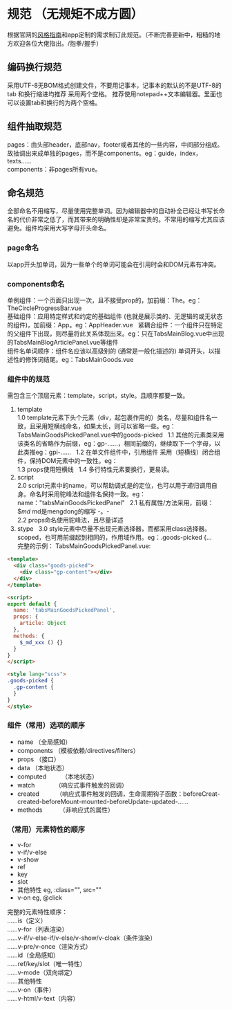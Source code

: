 # 规范 （无规矩不成方圆）
根据官网的[风格指南](https://cn.vuejs.org/v2/style-guide/)和app定制的需求制订此规范。（不断完善更新中，粗糙的地方欢迎各位大佬指出。/抱拳/握手）
## 编码换行规范
采用UTF-8无BOM格式创建文件，不要用记事本，记事本的默认的不是UTF-8的  
tab 和换行缩进均推荐 采用两个空格。
推荐使用notepad++文本编辑器。里面也可以设置tab和换行的为两个空格。
## 组件抽取规范
pages：由头部header，底部nav，footer或者其他的一些内容，中间部分组成。故抽调出来成单独的pages，而不是components。eg：guide，index，texts……  
components：非pages所有vue。
## 命名规范
全部命名不用缩写，尽量使用完整单词。因为编辑器中的自动补全已经让书写长命名的代价非常之低了，而其带来的明确性却是非常宝贵的。不常用的缩写尤其应该避免。组件均采用大写字母开头命名。
### page命名
以app开头加单词，因为一些单个的单词可能会在引用时会和DOM元素有冲突。
### components命名
单例组件：一个页面只出现一次，且不接受prop的，加前缀：The。eg：TheCircleProgressBar.vue  
基础组件：应用特定样式和约定的基础组件 (也就是展示类的、无逻辑的或无状态的组件)，加前缀：App。eg：AppHeader.vue  
紧耦合组件：一个组件只在特定的父组件下出现，则尽量将此关系体现出来。eg：只在TabsMainBlog.vue中出现的TabsMainBlogArticlePanel.vue等组件  
组件名单词顺序：组件名应该以高级别的 (通常是一般化描述的) 单词开头，以描述性的修饰词结尾。eg：TabsMainGoods.vue  
### 组件中的规范
需包含三个顶层元素：template，script，style。且顺序都要一致。  
1. template  
1.0 template元素下头个元素（div，起包裹作用的）类名，尽量和组件名一致，且采用短横线命名，如果太长，则可以省略一些。eg：TabsMainGoodsPickedPanel.vue中的goods-picked  
1.1 其他的元素类采用该类名的省略作为前缀，eg：gp-……，相同前缀的，继续取下一个字母，以此类推eg：gpi-……  
1.2 在单文件组件中，引用组件 采用（短横线）闭合组件，保持DOM元素中的一致性。eg：<the-circle-progress-bar/>  
1.3 props使用短横线  
1.4 多行特性元素要换行，更易读。  
2. script  
2.0 script元素中的name，可以帮助调式是的定位，也可以用于递归调用自身。命名时采用驼峰法和组件名保持一致。eg：name："tabsMainGoodsPickedPanel"  
2.1 私有属性/方法采用，前缀：$_md_ md是mengdong的缩写 -。-  
2.2 props命名使用驼峰法，且尽量详述  
3. stype  
3.0 style元素中尽量不出现元素选择器，而都采用class选择器。scoped，也可用前缀起到相同的，作用域作用。eg：.goods-picked {...  
完整的示例：
TabsMainGoodsPickedPanel.vue:
``` html
<template>
  <div class="goods-picked">
    <div class="gp-content"></div>
  </div>
</template>

<script>
export default {
  name: 'tabsMainGoodsPickedPanel',
  props: {
    article: Object
  },
  methods: {
    $_md_xxx () {}
  }
}
</script>

<style lang="scss">
.goods-picked {
  .gp-content {
  }
}
</style>
```
### 组件（常用）选项的顺序
* name             （全局感知）  
* components       （模板依赖/directives/filters）  
* props            （接口）  
* data             （本地状态）  
* computed         （本地状态）  
* watch            （响应式事件触发的回调）  
* created          （响应式事件触发的回调，生命周期钩子函数：beforeCreat-created-beforeMount-mounted-beforeUpdate-updated-……  
* methods          （非响应式的属性）  
### （常用）元素特性的顺序
* v-for  
* v-if/v-else  
* v-show  
* ref  
* key  
* slot  
* 其他特性 eg, :class="", src=""  
* v-on eg, @click  

完整的元素特性顺序：  
……is（定义）  
……v-for（列表渲染）  
……v-if/v-else-if/v-else/v-show/v-cloak（条件渲染）  
……v-pre/v-once（渲染方式）  
……id（全局感知）  
……ref/key/slot（唯一特性）  
……v-mode（双向绑定）  
……其他特性   
……v-on（事件）  
……v-html/v-text（内容）  
  

